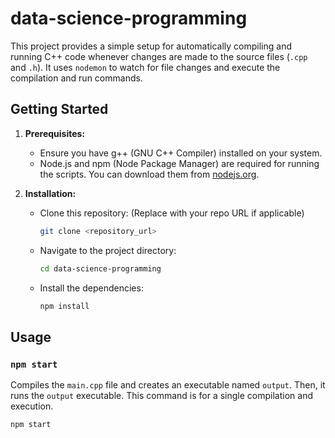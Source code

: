 # data-science-programming

This project provides a simple setup for automatically compiling and running C++ code whenever changes are made to the source files (`.cpp` and `.h`). It uses `nodemon` to watch for file changes and execute the compilation and run commands.

## Getting Started

1. **Prerequisites:**

   - Ensure you have g++ (GNU C++ Compiler) installed on your system.
   - Node.js and npm (Node Package Manager) are required for running the scripts.  You can download them from [nodejs.org](nodejs.org).

2. **Installation:**

   - Clone this repository:  (Replace with your repo URL if applicable)
     ```bash
     git clone <repository_url>
     ```
   - Navigate to the project directory:
     ```bash
     cd data-science-programming
     ```
   - Install the dependencies:
     ```bash
     npm install
     ```

## Usage

### `npm start`

Compiles the `main.cpp` file and creates an executable named `output`. Then, it runs the `output` executable. This command is for a single compilation and execution.

```bash
npm start